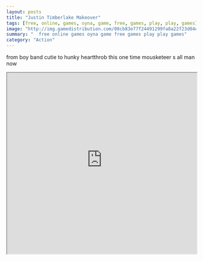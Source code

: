 ```yaml
---
layout: posts
title: "Justin Timberlake Makeover"
tags: [free, online, games, oyna, game, free, games, play, play, games]
image: "http://img.gamedistribution.com/08cb83e77f24491299fa8a22f23d04eb.jpg"
summary: "  free online games oyna game free games play play games"
category: "Action"
---
```


from boy band cutie to hunky heartthrob this one time mousketeer s all man now

<iframe width="100%" height="480px;" src="http://flash.gamedistribution.com?game=08cb83e77f24491299fa8a22f23d04eb"></iframe>